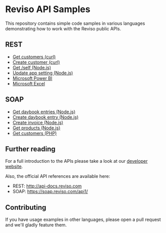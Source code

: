 # Reviso API Samples

This repository contains simple code samples in various languages demonstrating how to work with the Reviso public APIs.

## REST

 - [Get customers (curl)](https://github.com/revisohq/api-samples/blob/master/rest/curl/get-customers.sh)
 - [Create customer (curl)](https://github.com/revisohq/api-samples/blob/master/rest/curl/create-customer.sh)
 - [Get /self (Node.js)](https://github.com/revisohq/api-samples/tree/master/rest/node/get-self.js)
  - [Update app setting (Node.js)](https://github.com/revisohq/api-samples/tree/master/rest/node/update-app-setting.js)
 - [Microsoft Power BI](https://github.com/revisohq/api-samples/tree/master/rest/powerbi)
 - [Microsoft Excel](https://github.com/revisohq/api-samples/tree/master/rest/excel)

## SOAP

 - [Get daybook entries (Node.js)](https://github.com/revisohq/api-samples/blob/master/soap/node/get-cash-book-entries.js)
 - [Create daybook entry (Node.js)](https://github.com/revisohq/api-samples/blob/master/soap/node/create-cash-book-entry.js)
 - [Create invoice (Node.js)](https://github.com/revisohq/api-samples/blob/master/soap/node/create-invoice.js)
 - [Get products (Node.js)](https://github.com/revisohq/api-samples/blob/master/soap/node/get-all-products.js)
 - [Get customers (PHP)](https://github.com/revisohq/api-samples/tree/master/soap/php)

## Further reading

For a full introduction to the APIs please take a look at our [developer website](https://www.reviso.com/developer).

Also, the official API references are available here:

 - REST: http://api-docs.reviso.com
 - SOAP: https://soap.reviso.com/api1/ 

## Contributing

If you have usage examples in other languages, please open a pull request and we'll gladly feature them.
